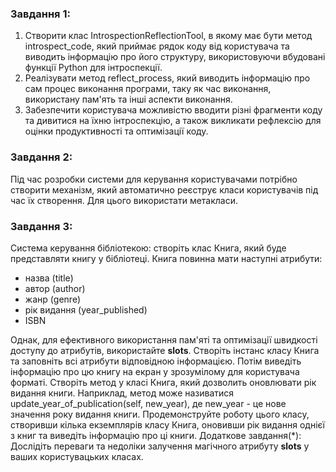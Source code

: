 ### Завдання 1: 
1) Створити клас IntrospectionReflectionTool, в якому має бути метод introspect_code, який приймає рядок коду
від користувача та виводить інформацію про його структуру, використовуючи вбудовані функції Python
для інтроспекції.
2) Реалізувати метод reflect_process, який виводить інформацію про сам процес виконання програми, таку як час виконання,
використану пам'ять та інші аспекти виконання.
3) Забезпечити користувача можливістю вводити різні фрагменти коду та дивитися на їхню інтроспекцію, а також викликати
рефлексію для оцінки продуктивності та оптимізації коду.

### Завдання 2:
Під час розробки системи для керування користувачами потрібно створити механізм, який автоматично
реєструє класи користувачів під час їх створення. Для цього використати метакласи.
### Завдання 3:
Система керування бібліотекою: створіть клас Книга, який буде представляти книгу у бібліотеці. Книга повинна мати наступні атрибути:
- назва (title)
- автор (author)
- жанр (genre)
- рік видання (year_published)
- ISBN

Однак, для ефективного використання пам'яті та оптимізації швидкості доступу до атрибутів, використайте __slots__.
Створіть інстанс класу Книга та заповніть всі атрибути відповідною інформацією. Потім виведіть інформацію про цю книгу на екран у зрозумілому для користувача форматі.
Створіть метод у класі Книга, який дозволить оновлювати рік видання книги. Наприклад, метод може називатися update_year_of_publication(self, new_year), де new_year - це нове значення року видання книги.
Продемонструйте роботу цього класу, створивши кілька екземплярів класу Книга, оновивши рік видання однієї з книг та виведіть інформацію про ці книги.
Додаткове завдання(*): Дослідіть переваги та недоліки залучення магічного атрибуту __slots__ у ваших користувацьких класах.